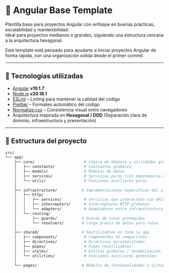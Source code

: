 # 🧱 Angular Base Template

Plantilla base para proyectos Angular con enfoque en buenas prácticas, escalabilidad y mantenibilidad.  
Ideal para proyectos medianos o grandes, siguiendo una estructura cercana a la arquitectura hexagonal.

Este template está pensado para ayudarte a iniciar proyectos Angular de forma rápida, con una organización sólida desde el primer commit.

---

## 🚀 Tecnologías utilizadas

- [Angular](https://angular.io/) **v19.1.7**
- [Node.js](https://nodejs.org/) **v20.18.1**
- [ESLint](https://eslint.org/) – Linting para mantener la calidad del código
- [Prettier](https://prettier.io/) – Formateo automático del código
- [Normalize.css](https://necolas.github.io/normalize.css/) – Consistencia visual entre navegadores
- Arquitectura inspirada en **Hexagonal / DDD** (Separación clara de dominio, infraestructura y presentación)

---

## 📁 Estructura del proyecto

```bash
src/
└── app/
    ├── core/                      # Lógica de dominio y utilidades globales
    │   ├── constants/             # Constantes globales
    │   ├── models/                # Modelos de datos
    │   ├── services/              # Servicios puros (sin dependencia externa)
    │   └── utils/                 # Funciones auxiliares puras
    │
    ├── infrastructure/           # Implementaciones específicas del sistema
    │   ├── http/
    │   │   ├── services/          # Servicios que interactúan con APIs externas
    │   │   ├── interceptors/      # Interceptores HTTP globales
    │   │   └── adapters/          # Adaptadores entre infraestructura y dominio
    │   └── routing/
    │       ├── guards/           # Guards de rutas protegidas
    │       └── resolvers/        # Carga previa de datos para rutas
    │
    ├── shared/                   # Reutilizables en toda la app
    │   ├── components/            # Componentes UI compartidos
    │   ├── directives/            # Directivas personalizadas
    │   ├── pipes/                 # Pipes reutilizables
    │   ├── styles/                # Estilos globales / normalización
    │   └── utilities/             # Funciones auxiliares generales
    │
    └── pages/                    # Módulos de funcionalidades o vistas

